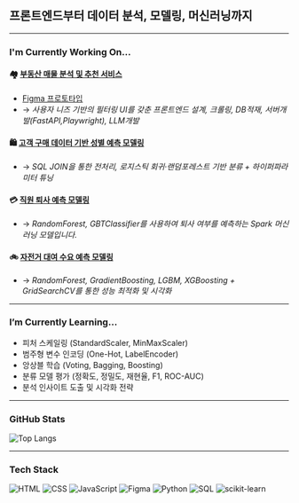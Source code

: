 ##  프론트엔드부터 데이터 분석, 모델링, 머신러닝까지
---
###  I'm Currently Working On...

#### 🏘️ [**부동산 매물 분석 및 추천 서비스**](https://telkem.github.io/project_1st/)
- [ Figma 프로토타입](https://www.figma.com/proto/LvYOllXAS1JcqlT6f1ODB4/2%EC%B0%A8-%ED%94%84%EB%A1%9C%EC%A0%9D%ED%8A%B8-%ED%94%84%EB%A1%9C%ED%86%A0%ED%83%80%EC%9E%85?node-id=4-3&t=tRrX9b6JnWKh9wfv-0&scaling=scale-down&content-scaling=fixed&page-id=0%3A1&starting-point-node-id=4%3A3)
- → *사용자 니즈 기반의 필터링 UI를 갖춘 프론트엔드 설계, 크롤링, DB적재, 서버개발(FastAPI,Playwright), LLM개발*

#### 🛍️ [**고객 구매 데이터 기반 성별 예측 모델링**](https://github.com/minsangggg/hipython_rep/tree/main/%EB%B6%84%EB%A5%98%EC%98%88%EC%B8%A1%EB%AA%A8%EB%8D%B8_%EB%A8%B8%EC%8B%A0%EB%9F%AC%EB%8B%9D)
- → *SQL JOIN을 통한 전처리, 로지스틱 회귀·랜덤포레스트 기반 분류 + 하이퍼파라미터 튜닝*

#### 💳 [**직원 퇴사 예측 모델링**](https://github.com/minsangggg/Spark/blob/main/workspace/09_%EC%A7%81%EC%9B%90%20%ED%87%B4%EC%82%AC%20%EC%98%88%EC%B8%A1%20%EB%AA%A8%EB%8D%B8%20%EA%B5%AC%ED%98%84.ipynb)
- → *RandomForest, GBTClassifier를 사용하여 퇴사 여부를 예측하는 Spark 머신러닝 모델입니다.*

#### 🚲 [**자전거 대여 수요 예측 모델링**](https://github.com/minsangggg/Machine_Running-Ai-/blob/main/Study/15.%EC%9E%90%EC%A0%84%EA%B1%B0%EB%8C%80%EC%97%AC%EB%9F%89%20%EC%98%88%EC%B8%A1%EB%AA%A8%EB%8D%B8.ipynb)
- → *RandomForest, GradientBoosting, LGBM, XGBoosting + GridSearchCV를 통한 성능 최적화 및 시각화*

---

###  I’m Currently Learning...

- 피처 스케일링 (StandardScaler, MinMaxScaler)
- 범주형 변수 인코딩 (One-Hot, LabelEncoder)
- 앙상블 학습 (Voting, Bagging, Boosting)
- 분류 모델 평가 (정확도, 정밀도, 재현율, F1, ROC-AUC)
- 분석 인사이트 도출 및 시각화 전략

---

###  GitHub Stats

![Top Langs](https://github-readme-stats.vercel.app/api/top-langs/?username=minsangggg&layout=compact&theme=default)

---

###  Tech Stack

![HTML](https://img.shields.io/badge/HTML5-E34F26?style=for-the-badge&logo=html5&logoColor=white)
![CSS](https://img.shields.io/badge/CSS3-1572B6?style=for-the-badge&logo=css3&logoColor=white)
![JavaScript](https://img.shields.io/badge/JavaScript-F7DF1E?style=for-the-badge&logo=javascript&logoColor=black)
![Figma](https://img.shields.io/badge/Figma-F24E1E?style=for-the-badge&logo=figma&logoColor=white)
![Python](https://img.shields.io/badge/Python-3776AB?style=for-the-badge&logo=python&logoColor=white)
![SQL](https://img.shields.io/badge/SQL-4479A1?style=for-the-badge&logo=mysql&logoColor=white)
![scikit-learn](https://img.shields.io/badge/Scikit--Learn-F7931E?style=for-the-badge&logo=scikit-learn&logoColor=white)
